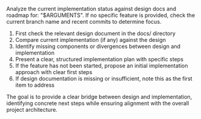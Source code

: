 Analyze the current implementation status against design docs and roadmap for: "$ARGUMENTS". If no specific feature is provided, check the current branch name and recent commits to determine focus.

1. First check the relevant design document in the docs/ directory
2. Compare current implementation (if any) against the design
3. Identify missing components or divergences between design and implementation
4. Present a clear, structured implementation plan with specific steps
5. If the feature has not been started, propose an initial implementation approach with clear first steps
6. If design documentation is missing or insufficient, note this as the first item to address

The goal is to provide a clear bridge between design and implementation, identifying concrete next steps while ensuring alignment with the overall project architecture.